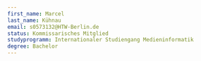 ```yaml
---
first_name: Marcel
last_name: Kühnau
email: s0573132@HTW-Berlin.de
status: Kommissarisches Mitglied
studyprogramm: Internationaler Studiengang Medieninformatik
degree: Bachelor
---
```

